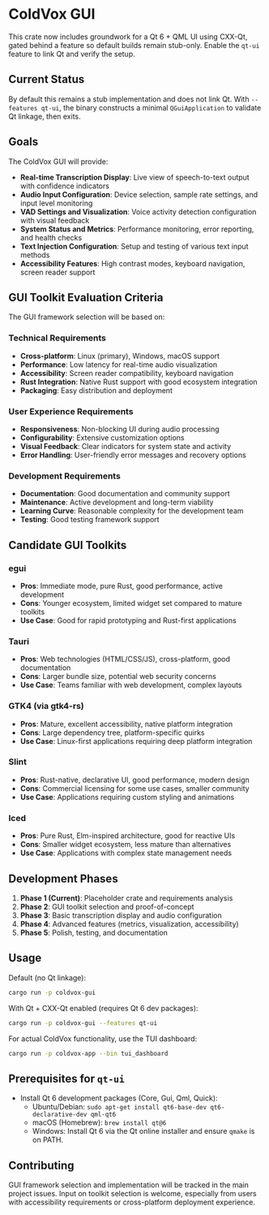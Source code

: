 # ColdVox GUI

This crate now includes groundwork for a Qt 6 + QML UI using CXX-Qt, gated behind a feature so default builds remain stub-only. Enable the `qt-ui` feature to link Qt and verify the setup.

## Current Status

By default this remains a stub implementation and does not link Qt. With `--features qt-ui`, the binary constructs a minimal `QGuiApplication` to validate Qt linkage, then exits.

## Goals

The ColdVox GUI will provide:

- **Real-time Transcription Display**: Live view of speech-to-text output with confidence indicators
- **Audio Input Configuration**: Device selection, sample rate settings, and input level monitoring
- **VAD Settings and Visualization**: Voice activity detection configuration with visual feedback
- **System Status and Metrics**: Performance monitoring, error reporting, and health checks
- **Text Injection Configuration**: Setup and testing of various text input methods
- **Accessibility Features**: High contrast modes, keyboard navigation, screen reader support

## GUI Toolkit Evaluation Criteria

The GUI framework selection will be based on:

### Technical Requirements
- **Cross-platform**: Linux (primary), Windows, macOS support
- **Performance**: Low latency for real-time audio visualization
- **Accessibility**: Screen reader compatibility, keyboard navigation
- **Rust Integration**: Native Rust support with good ecosystem integration
- **Packaging**: Easy distribution and deployment

### User Experience Requirements
- **Responsiveness**: Non-blocking UI during audio processing
- **Configurability**: Extensive customization options
- **Visual Feedback**: Clear indicators for system state and activity
- **Error Handling**: User-friendly error messages and recovery options

### Development Requirements
- **Documentation**: Good documentation and community support
- **Maintenance**: Active development and long-term viability
- **Learning Curve**: Reasonable complexity for the development team
- **Testing**: Good testing framework support

## Candidate GUI Toolkits

### egui
- **Pros**: Immediate mode, pure Rust, good performance, active development
- **Cons**: Younger ecosystem, limited widget set compared to mature toolkits
- **Use Case**: Good for rapid prototyping and Rust-first applications

### Tauri
- **Pros**: Web technologies (HTML/CSS/JS), cross-platform, good documentation
- **Cons**: Larger bundle size, potential web security concerns
- **Use Case**: Teams familiar with web development, complex layouts

### GTK4 (via gtk4-rs)
- **Pros**: Mature, excellent accessibility, native platform integration
- **Cons**: Large dependency tree, platform-specific quirks
- **Use Case**: Linux-first applications requiring deep platform integration

### Slint
- **Pros**: Rust-native, declarative UI, good performance, modern design
- **Cons**: Commercial licensing for some use cases, smaller community
- **Use Case**: Applications requiring custom styling and animations

### Iced
- **Pros**: Pure Rust, Elm-inspired architecture, good for reactive UIs
- **Cons**: Smaller widget ecosystem, less mature than alternatives
- **Use Case**: Applications with complex state management needs

## Development Phases

1. **Phase 1 (Current)**: Placeholder crate and requirements analysis
2. **Phase 2**: GUI toolkit selection and proof-of-concept
3. **Phase 3**: Basic transcription display and audio configuration
4. **Phase 4**: Advanced features (metrics, visualization, accessibility)
5. **Phase 5**: Polish, testing, and documentation

## Usage

Default (no Qt linkage):

```bash
cargo run -p coldvox-gui
```

With Qt + CXX-Qt enabled (requires Qt 6 dev packages):

```bash
cargo run -p coldvox-gui --features qt-ui
```

For actual ColdVox functionality, use the TUI dashboard:

```bash
cargo run -p coldvox-app --bin tui_dashboard
```

## Prerequisites for `qt-ui`

- Install Qt 6 development packages (Core, Gui, Qml, Quick):
  - Ubuntu/Debian: `sudo apt-get install qt6-base-dev qt6-declarative-dev qml-qt6`
  - macOS (Homebrew): `brew install qt@6`
  - Windows: Install Qt 6 via the Qt online installer and ensure `qmake` is on PATH.

## Contributing

GUI framework selection and implementation will be tracked in the main project issues. Input on toolkit selection is welcome, especially from users with accessibility requirements or cross-platform deployment experience.
